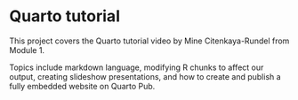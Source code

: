 # Quarto tutorial

This project covers the Quarto tutorial video by Mine Citenkaya-Rundel from Module 1.

Topics include markdown language, modifying R chunks to affect our output, creating slideshow presentations, and how to create and publish a fully embedded website on Quarto Pub.
